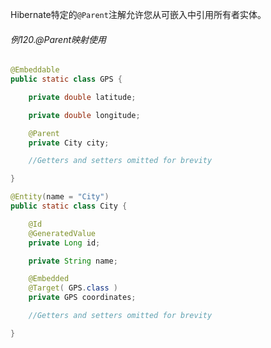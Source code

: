 Hibernate特定的`@Parent`注解允许您从可嵌入中引用所有者实体。

###### 例120.@Parent映射使用

```java
@Embeddable
public static class GPS {

	private double latitude;

	private double longitude;

	@Parent
	private City city;

	//Getters and setters omitted for brevity

}

@Entity(name = "City")
public static class City {

	@Id
	@GeneratedValue
	private Long id;

	private String name;

	@Embedded
	@Target( GPS.class )
	private GPS coordinates;

	//Getters and setters omitted for brevity

}
```



